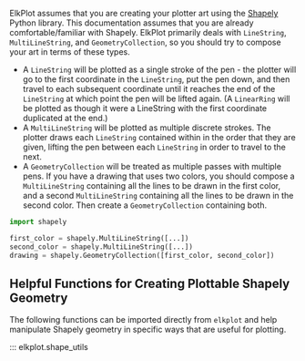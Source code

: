 ElkPlot assumes that you are creating your plotter art using the [Shapely](https://shapely.readthedocs.io/en/stable/manual.html) Python library. This documentation assumes that you are already comfortable/familiar with Shapely. ElkPlot primarily deals with `LineString`, `MultiLineString`, and `GeometryCollection`, so you should try to compose your art in terms of these types.

- A `LineString` will be plotted as a single stroke of the pen - the plotter will go to the first coordinate in the `LineString`, put the pen down, and then travel to each subsequent coordinate until it reaches the end of the `LineString` at which point the pen will be lifted again. (A `LinearRing` will be plotted as though it were a LineString with the first coordinate duplicated at the end.)
- A `MultiLineString` will be plotted as multiple discrete strokes. The plotter draws each `LineString` contained within in the order that they are given, lifting the pen between each `LineString` in order to travel to the next.
- A `GeometryCollection` will be treated as multiple passes with multiple pens. If you have a drawing that uses two colors, you should compose a `MultiLineString` containing all the lines to be drawn in the first color, and a second `MultiLineString` containing all the lines to be drawn in the second color. Then create a `GeometryCollection` containing both.

```Python
import shapely

first_color = shapely.MultiLineString([...])
second_color = shapely.MultiLineString([...])
drawing = shapely.GeometryCollection([first_color, second_color])
```

## Helpful Functions for Creating Plottable Shapely Geometry

The following functions can be imported directly from `elkplot` and help manipulate Shapely geometry in specific ways that are useful for plotting.

::: elkplot.shape_utils
            